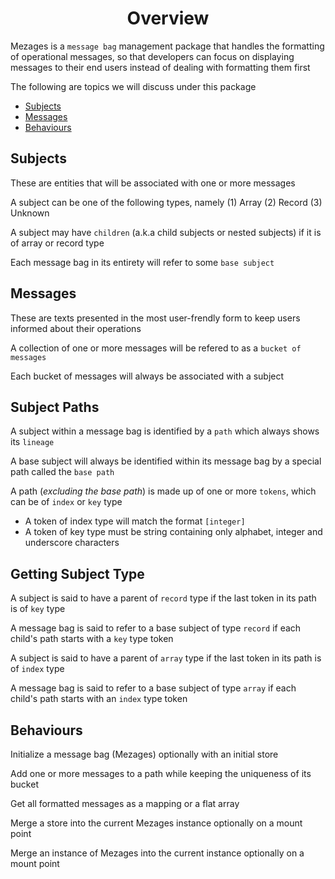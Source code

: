 <h1 align="center">Overview</h1>

Mezages is a `message bag` management package that handles the formatting of operational messages, so that developers can focus on displaying messages to their end users instead of dealing with formatting them first

The following are topics we will discuss under this package
- [Subjects](#subjects)
- [Messages](#messages)
- [Behaviours](#behaviours)

## Subjects

These are entities that will be associated with one or more messages

A subject can be one of the following types, namely (1) Array (2) Record (3) Unknown

A subject may have `children` (a.k.a child subjects or nested subjects) if it is of array or record type

Each message bag in its entirety will refer to some `base subject`

## Messages

These are texts presented in the most user-frendly form to keep users informed about their operations

A collection of one or more messages will be refered to as a `bucket of messages`

Each bucket of messages will always be associated with a subject

## Subject Paths

A subject within a message bag is identified by a `path` which always shows its `lineage`

A base subject will always be identified within its message bag by a special path called the `base path`

A path (*excluding the base path*) is made up of one or more `tokens`, which can be of `index` or `key` type
- A token of index type will match the format `[integer]`
- A token of key type must be string containing only alphabet, integer and underscore characters

## Getting Subject Type

A subject is said to have a parent of `record` type if the last token in its path is of `key` type

A message bag is said to refer to a base subject of type `record` if each child's path starts with a `key` type token

A subject is said to have a parent of `array` type if the last token in its path is of `index` type

A message bag is said to refer to a base subject of type `array` if each child's path starts with an `index` type token

## Behaviours

Initialize a message bag (Mezages) optionally with an initial store

Add one or more messages to a path while keeping the uniqueness of its bucket

Get all formatted messages as a mapping or a flat array

Merge a store into the current Mezages instance optionally on a mount point

Merge an instance of Mezages into the current instance optionally on a mount point
